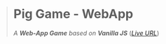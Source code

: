> # Pig Game - WebApp
> *A **Web-App Game** based on  **Vanilla JS***
> (*[Live URL](pig-game-dgispff6e.vercel.app)*)
